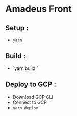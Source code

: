 # Amadeus Front

## Setup :

- `yarn`

## Build :

- `yarn build``

## Deploy to GCP :

- Download GCP CLI
- Connect to GCP
- `yarn deploy`
